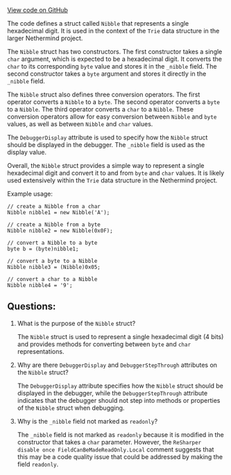 [View code on GitHub](https://github.com/nethermindeth/nethermind/Nethermind.Trie/Nibbles.cs)

The code defines a struct called `Nibble` that represents a single hexadecimal digit. It is used in the context of the `Trie` data structure in the larger Nethermind project. 

The `Nibble` struct has two constructors. The first constructor takes a single `char` argument, which is expected to be a hexadecimal digit. It converts the `char` to its corresponding `byte` value and stores it in the `_nibble` field. The second constructor takes a `byte` argument and stores it directly in the `_nibble` field. 

The `Nibble` struct also defines three conversion operators. The first operator converts a `Nibble` to a `byte`. The second operator converts a `byte` to a `Nibble`. The third operator converts a `char` to a `Nibble`. These conversion operators allow for easy conversion between `Nibble` and `byte` values, as well as between `Nibble` and `char` values.

The `DebuggerDisplay` attribute is used to specify how the `Nibble` struct should be displayed in the debugger. The `_nibble` field is used as the display value.

Overall, the `Nibble` struct provides a simple way to represent a single hexadecimal digit and convert it to and from `byte` and `char` values. It is likely used extensively within the `Trie` data structure in the Nethermind project. 

Example usage:

```
// create a Nibble from a char
Nibble nibble1 = new Nibble('A');

// create a Nibble from a byte
Nibble nibble2 = new Nibble(0x0F);

// convert a Nibble to a byte
byte b = (byte)nibble1;

// convert a byte to a Nibble
Nibble nibble3 = (Nibble)0x05;

// convert a char to a Nibble
Nibble nibble4 = '9';
```
## Questions: 
 1. What is the purpose of the `Nibble` struct?
    
    The `Nibble` struct is used to represent a single hexadecimal digit (4 bits) and provides methods for converting between `byte` and `char` representations.

2. Why are there `DebuggerDisplay` and `DebuggerStepThrough` attributes on the `Nibble` struct?
    
    The `DebuggerDisplay` attribute specifies how the `Nibble` struct should be displayed in the debugger, while the `DebuggerStepThrough` attribute indicates that the debugger should not step into methods or properties of the `Nibble` struct when debugging.

3. Why is the `_nibble` field not marked as `readonly`?
    
    The `_nibble` field is not marked as `readonly` because it is modified in the constructor that takes a `char` parameter. However, the `ReSharper disable once FieldCanBeMadeReadOnly.Local` comment suggests that this may be a code quality issue that could be addressed by making the field `readonly`.
